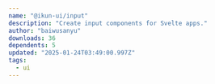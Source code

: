 ```yaml
---
name: "@ikun-ui/input"
description: "Create input components for Svelte apps."
author: "baiwusanyu"
downloads: 36
dependents: 5
updated: "2025-01-24T03:49:00.997Z"
tags: 
  - ui
---
```

